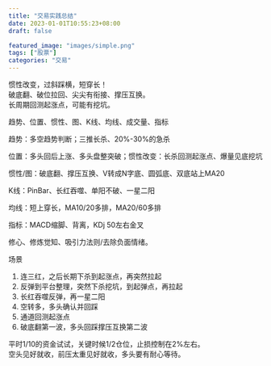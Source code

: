 ```yaml
---
title: "交易实践总结"
date: 2023-01-01T10:55:23+08:00
draft: false

featured_image: "images/simple.png"
tags: ["股票"]
categories: "交易"
---
```


惯性改变，过斜踩横，短穿长！  
破底翻、破位拉回、尖尖有衔接、撑压互换。  
长周期回测起涨点，可能有挖坑。

趋势、位置、惯性、图、K线、均线、成交量、指标

趋势：多空趋势判断；三推长杀、20%-30%的急杀

位置：多头回后上涨、多头盘整突破；惯性改变：长杀回测起涨点、爆量见底挖坑

惯性/图：破底翻、撑压互换、V转成N字底、圆弧底、双底站上MA20

K线：PinBar、长红吞噬、单阳不破、一星二阳

均线：短上穿长，MA10/20多排，MA20/60多排

指标：MACD缩脚、背离，KDj 50左右金叉


修心、修炼觉知、吸引力法则/去除负面情绪。


场景
1. 连三红，之后长期下杀到起涨点，再突然拉起
2. 反弹到平台整理，突然下杀挖坑，到起弹点，再拉起
3. 长红吞噬反弹，再一星二阳
4. 空转多，多头确认并回踩
5. 通道回测起涨点
6. 破底翻第一波，多头回踩撑压互换第二波

平时1/10的资金试试，关键时候1/2仓位，止损控制在2%左右。  
空头见好就收，前压太重见好就收，多头要有耐心等待。


